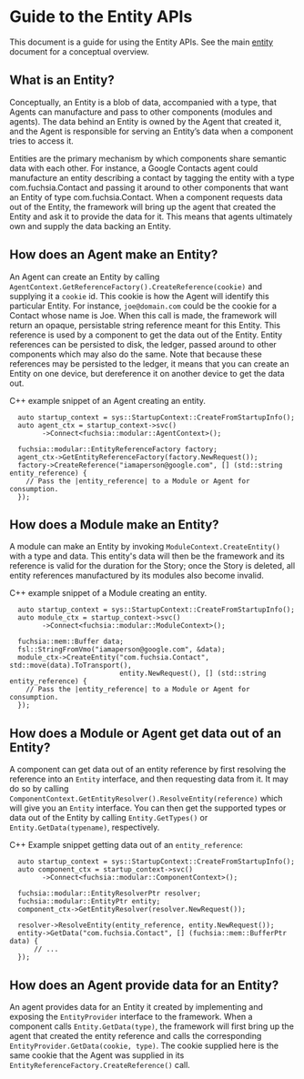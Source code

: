 # Guide to the Entity APIs

This document is a guide for using the Entity APIs. See the main
[entity](../entity.md) document for a conceptual overview.

## What is an Entity?
Conceptually, an Entity is a blob of data, accompanied with a type, that Agents
can manufacture and pass to other components (modules and agents). The data
behind an Entity is owned by the Agent that created it, and the Agent is
responsible for serving an Entity’s data when a component tries to access it.

Entities are the primary mechanism by which components share semantic data with
each other.  For instance, a Google Contacts agent could manufacture an entity
describing a contact by tagging the entity with a type com.fuchsia.Contact and
passing it around to other components that want an Entity of type
com.fuchsia.Contact. When a component requests data out of the Entity, the
framework will bring up the agent that created the Entity and ask it to provide
the data for it. This means that agents ultimately own and supply the data
backing an Entity.

## How does an Agent make an Entity?
An Agent can create an Entity by calling
`AgentContext.GetReferenceFactory().CreateReference(cookie)` and supplying it a
`cookie` id. This cookie is how the Agent will identify this particular Entity.
For instance, `joe@domain.com` could be the cookie for a Contact whose name is
Joe. When this call is made, the framework will return an opaque, persistable
string reference meant for this Entity. This reference is used by a component to
get the data out of the Entity. Entity references can be persisted to disk, the
ledger, passed around to other components which may also do the same. Note that
because these references may be persisted to the ledger, it means that you can
create an Entity on one device, but dereference it on another device to get the
data out.

C++ example snippet of an Agent creating an entity.
```
  auto startup_context = sys::StartupContext::CreateFromStartupInfo();
  auto agent_ctx = startup_context->svc()
        ->Connect<fuchsia::modular::AgentContext>();

  fuchsia::modular::EntityReferenceFactory factory;
  agent_ctx->GetEntityReferenceFactory(factory.NewRequest());
  factory->CreateReference("iamaperson@google.com", [] (std::string entity_reference) {
    // Pass the |entity_reference| to a Module or Agent for consumption.
  });
```

## How does a Module make an Entity?
A module can make an Entity by invoking `ModuleContext.CreateEntity()` with a
type and data. This entity's data will then be the framework and its reference
is valid for the duration for the Story; once the Story is deleted, all
entity references manufactured by its modules also become invalid.

C++ example snippet of a Module creating an entity.
```
  auto startup_context = sys::StartupContext::CreateFromStartupInfo();
  auto module_ctx = startup_context->svc()
        ->Connect<fuchsia::modular::ModuleContext>();

  fuchsia::mem::Buffer data;
  fsl::StringFromVmo("iamaperson@google.com", &data);
  module_ctx->CreateEntity("com.fuchsia.Contact", std::move(data).ToTransport(),
                           entity.NewRequest(), [] (std::string entity_reference) {
    // Pass the |entity_reference| to a Module or Agent for consumption.
  });
```

## How does a Module or Agent get data out of an Entity?
A component can get data out of an entity reference by first resolving the
reference into an `Entity` interface, and then requesting data from it. It may do
so by calling `ComponentContext.GetEntityResolver().ResolveEntity(reference)`
which will give you an `Entity` interface. You can then get the supported types or
data out of the Entity by calling `Entity.GetTypes()` or
`Entity.GetData(typename)`, respectively.

C++ Example snippet getting data out of an `entity_reference`:
```
  auto startup_context = sys::StartupContext::CreateFromStartupInfo();
  auto component_ctx = startup_context->svc()
        ->Connect<fuchsia::modular::ComponentContext>();

  fuchsia::modular::EntityResolverPtr resolver;
  fuchsia::modular::EntityPtr entity;
  component_ctx->GetEntityResolver(resolver.NewRequest());

  resolver->ResolveEntity(entity_reference, entity.NewRequest());
  entity->GetData("com.fuchsia.Contact", [] (fuchsia::mem::BufferPtr data) {
      // ...
  });
```

## How does an Agent provide data for an Entity?
An agent provides data for an Entity it created by implementing and exposing the
`EntityProvider` interface to the framework. When a component calls
`Entity.GetData(type)`, the framework will first bring up the agent that created
the entity reference and calls the corresponding `EntityProvider.GetData(cookie,
type)`. The cookie supplied here is the same cookie that the Agent was supplied
in its `EntityReferenceFactory.CreateReference()` call.
